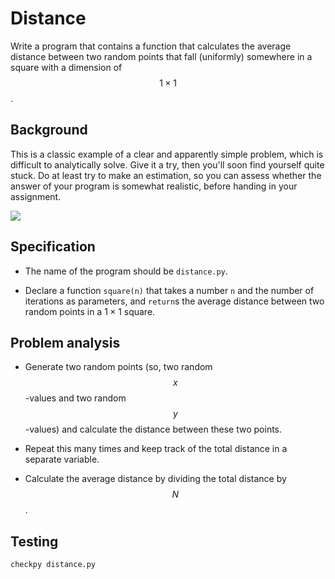 # Distance

Write a program that contains a function that calculates the average distance
between two random points that fall (uniformly) somewhere in a square with a dimension of $$1\times 1$$.


## Background

This is a classic example of a clear and apparently simple problem, which is difficult to analytically solve. Give it a try, then you'll soon find yourself quite stuck. Do at least try to make an estimation, so you can assess whether the answer of your program is somewhat realistic, before handing in your assignment.

![](../../../assets/vierkant.png)


## Specification

* The name of the program should be `distance.py`.

* Declare a function `square(n)` that takes a number `n` and the number of iterations as parameters, and `return`s the average distance between two random points in a $1 \times 1$ square.


## Problem analysis

* Generate two random points (so, two random $$x$$-values and two random $$y$$-values) and calculate the distance between these two points.

* Repeat this many times and keep track of the total distance in a separate variable.

* Calculate the average distance by dividing the total distance by $$N$$.


## Testing

	checkpy distance.py
